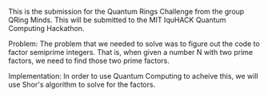 This is the submission for the Quantum Rings Challenge from the group QRing Minds. This will be submitted to the MIT IquHACK Quantum Computing Hackathon.

Problem:
The problem that we needed to solve was to figure out the code to factor semiprime integers. That is, when given a number N with two prime factors, we need to find those two prime factors.

Implementation:
In order to use Quantum Computing to acheive this, we will use Shor's algorithm to solve for the factors.

